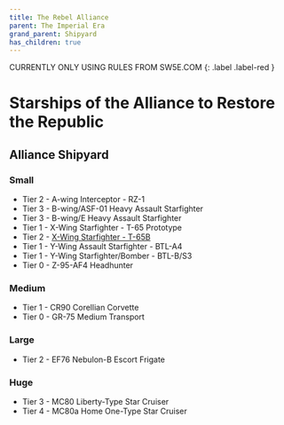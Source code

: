 ```yaml
---
title: The Rebel Alliance
parent: The Imperial Era
grand_parent: Shipyard
has_children: true
---
```


CURRENTLY ONLY USING RULES FROM SW5E.COM
{: .label .label-red }

# Starships of the Alliance to Restore the Republic

## Alliance Shipyard

### Small
- Tier 2 - A-wing Interceptor - RZ-1	
- Tier 3 - B-wing/ASF-01 Heavy Assault Starfighter
- Tier 3 - B-wing/E Heavy Assault Starfighter
- Tier 1 - X-Wing Starfighter - T-65 Prototype
- Tier 2 - [X-Wing Starfighter - T-65B]()
- Tier 1 - Y-Wing Assault Starfighter - BTL-A4	
- Tier 1 - Y-Wing Starfighter/Bomber - BTL-B/S3	
- Tier 0 - Z-95-AF4 Headhunter	

### Medium
- Tier 1 - CR90 Corellian Corvette
- Tier 0 - GR-75 Medium Transport

### Large
- Tier 2 - EF76 Nebulon-B Escort Frigate

### Huge
- Tier 3 - MC80 Liberty-Type Star Cruiser
- Tier 4 - MC80a Home One-Type Star Cruiser